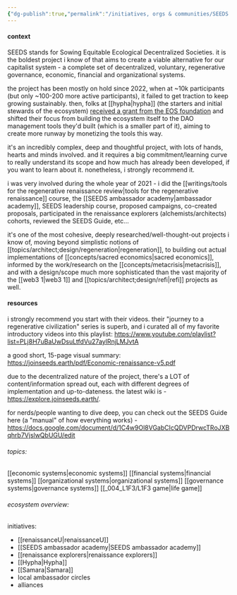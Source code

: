 ```yaml
---
{"dg-publish":true,"permalink":"/initiatives, orgs & communities/SEEDS (ecosystem)/","tags":["project","top3","web3","regeneration","ReFi","post-growth","🌿"],"created":"2021-12-11T16:51:57.834-03:00","updated":"2024-06-22T20:49:35.911-03:00"}
---
```


#### context

SEEDS stands for Sowing Equitable Ecological Decentralized Societies. it is the boldest project i know of that aims to create a viable alternative for our capitalist system - a complete set of decentralized, voluntary, regenerative governance, economic, financial and organizational systems.

the project has been mostly on hold since 2022, when at ~10k participants (but only ~100-200 more active participants), it failed to get traction to keep growing sustainably. then, folks at [[hypha\|hypha]] (the starters and initial stewards of the ecosystem) [received a grant from the EOS foundation](https://twitter.com/HyphaDAO/status/1570605691349643265) and shifted their focus from building the ecosystem itself to the DAO management tools they'd built (which is a smaller part of it), aiming to create more runway by monetizing the tools this way.

it's an incredibly complex, deep and thoughtful project, with lots of hands, hearts and minds involved. and it requires a big commitment/learning curve to really understand its scope and how much has already been developed, if you want to learn about it. nonetheless, i strongly recommend it.

i was very involved during the whole year of 2021 - i did the [[writings/tools for the regenerative renaissance review\|tools for the regenerative renaissance]] course, the [[SEEDS ambassador academy\|ambassador academy]], SEEDS leadership course, proposed campaigns, co-created proposals, participated in the renaissance explorers (alchemists/architects) cohorts, reviewed the SEEDS Guide, etc...

it's one of the most cohesive, deeply researched/well-thought-out projects i know of, moving beyond simplistic notions of [[topics/architect;design/regeneration\|regeneration]], to building out actual implementations of [[concepts/sacred economics\|sacred economics]], informed by the work/research on the [[concepts/metacrisis\|metacrisis]], and with a design/scope much more sophisticated than the vast majority of the [[web3 1\|web3 1]] and [[topics/architect;design/refi\|refi]] projects as well.

#### resources

i strongly recommend you start with their videos. their "journey to a regenerative civilization" series is superb, and i curated all of my favorite introductory videos into this playlist: https://www.youtube.com/playlist?list=PLj8H7uBaUwDsuLtfdVu27aylRnjLMJvtA

a good short, 15-page visual summary:
https://joinseeds.earth/pdf/Economic-renaissance-v5.pdf

due to the decentralized nature of the project, there's a LOT of content/information spread out, each with different degrees of implementation and up-to-dateness. the latest wiki is - https://explore.joinseeds.earth/.

for nerds/people wanting to dive deep, you can check out the SEEDS Guide here (a "manual" of how everything works) - https://docs.google.com/document/d/1C4w9Ol8VGabCIcQDVPDrwcTRoJXBqhrb7VjslwQbUGU/edit

###### topics:
[[economic systems\|economic systems]]
[[financial systems\|financial systems]]
[[organizational systems\|organizational systems]]
[[governance systems\|governance systems]]
[[_004_L1F3/L1F3 game\|life game]]

###### ecosystem overview:

initiatives:
- [[renaissanceU\|renaissanceU]]
- [[SEEDS ambassador academy\|SEEDS ambassador academy]]
- [[renaissance explorers\|renaissance explorers]]
- [[Hypha\|Hypha]]
- [[Samara\|Samara]]
- local ambassador circles
- alliances